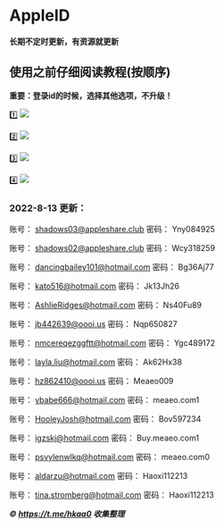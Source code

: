 # AppleID
**长期不定时更新，有资源就更新**

## 使用之前仔细阅读教程(按顺序)
**重要：登录id的时候，选择其他选项，不升级！**

1️⃣
![](https://suo.yt/nXxtAnm)

2️⃣
![](https://suo.yt/jYmfVqa)

3️⃣
![](https://suo.yt/FzLUd4R)

4️⃣
![](https://suo.yt/cbffnHN)


### 2022-8-13 更新：

账号：
shadows03@appleshare.club
密码：
Yny084925
  
账号：
shadows02@appleshare.club
密码：
Wcy318259

账号：
dancingbailey101@hotmail.com
密码：
Bg36Aj77

账号：
kato516@hotmail.com
密码：
Jk13Jh26

账号：
AshlieRidges@hotmail.com
密码：
Ns40Fu89

账号：
jb442639@oooi.us
密码：
Nqp650827

账号：
nmcereqezggftt@hotmail.com
密码：
Ygc489172

账号：
layla.liu@hotmail.com
密码：
Ak62Hx38

账号：
hz862410@oooi.us
密码：
Meaeo009

账号：
ybabe666@hotmail.com
密码：
meaeo.com1

账号：
HooleyJosh@hotmail.com
密码：
Bov597234

账号：
igzskj@hotmail.com
密码：
Buy.meaeo.com1

账号：
psvylenwlkq@hotmail.com
密码：
meaeo.com0

账号：
aldarzu@hotmail.com
密码：
Haoxi112213

账号：
tina.stromberg@hotmail.com
密码：
Haoxi112213






***©️ https://t.me/hkaa0 收集整理***

